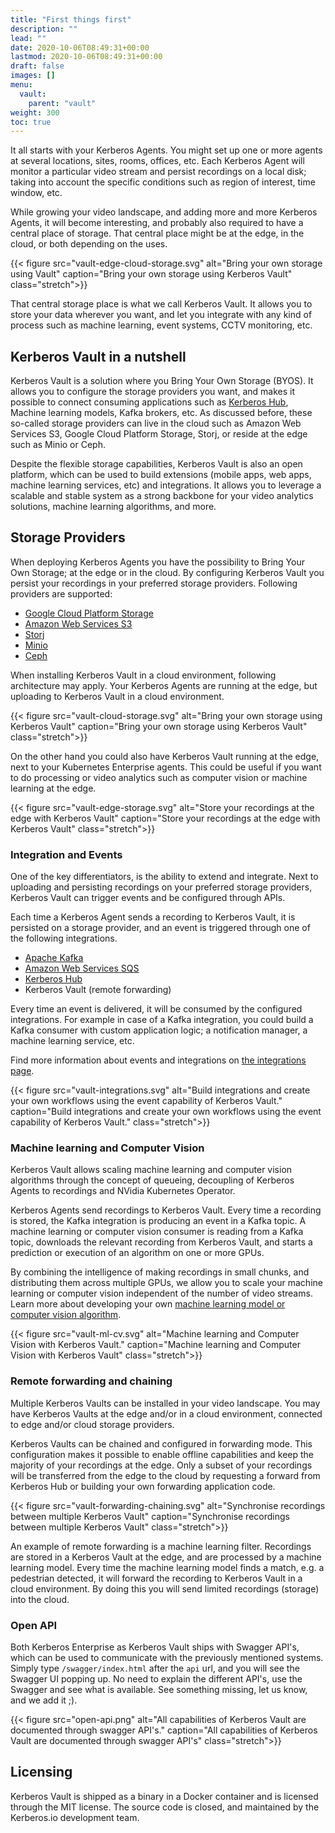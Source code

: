 ```yaml
---
title: "First things first"
description: ""
lead: ""
date: 2020-10-06T08:49:31+00:00
lastmod: 2020-10-06T08:49:31+00:00
draft: false
images: []
menu:
  vault:
    parent: "vault"
weight: 300
toc: true
---
```


It all starts with your Kerberos Agents. You might set up one or more agents at several locations, sites, rooms, offices, etc. Each Kerberos Agent will monitor a particular video stream and persist recordings on a local disk; taking into account the specific conditions such as region of interest, time window, etc.  

While growing your video landscape, and adding more and more Kerberos Agents, it will become interesting, and probably also required to have a central place of storage. That central place might be at the edge, in the cloud, or both depending on the uses.

{{< figure src="vault-edge-cloud-storage.svg" alt="Bring your own storage using Vault" caption="Bring your own storage using Kerberos Vault" class="stretch">}}

That central storage place is what we call Kerberos Vault. It allows you to store your data wherever you want, and let you integrate with any kind of process such as machine learning, event systems, CCTV monitoring, etc.

## Kerberos Vault in a nutshell

Kerberos Vault is a solution where you Bring Your Own Storage (BYOS). It allows you to configure the storage providers you want, and makes it possible to connect consuming applications such as [Kerberos Hub](/hub/first-things-first), Machine learning models, Kafka brokers, etc. As discussed before, these so-called storage providers can live in the cloud such as Amazon Web Services S3, Google Cloud Platform Storage, Storj, or reside at the edge such as Minio or Ceph.

Despite the flexible storage capabilities, Kerberos Vault is also an open platform, which can be used to build extensions (mobile apps, web apps, machine learning services, etc) and integrations. It allows you to leverage a scalable and stable system as a strong backbone for your video analytics solutions, machine learning algorithms, and more.

## Storage Providers

When deploying Kerberos Agents you have the possibility to Bring Your Own Storage; at the edge or in the cloud. By configuring Kerberos Vault you persist your recordings in your preferred storage providers. Following providers are supported:

- [Google Cloud Platform Storage](https://cloud.google.com/storage)
- [Amazon Web Services S3](https://aws.amazon.com/s3/)
- [Storj](https://storj.io/)
- [Minio](https://min.io/)
- [Ceph](https://ceph.io/)

When installing Kerberos Vault in a cloud environment, following architecture may apply. Your Kerberos Agents are running at the edge, but uploading to Kerberos Vault in a cloud environment.

{{< figure src="vault-cloud-storage.svg" alt="Bring your own storage using Kerberos Vault" caption="Bring your own storage using Kerberos Vault" class="stretch">}}

On the other hand you could also have Kerberos Vault running at the edge, next to your Kubernetes Enterprise agents. This could be useful if you want to do processing or video analytics such as computer vision or machine learning at the edge.

{{< figure src="vault-edge-storage.svg" alt="Store your recordings at the edge with Kerberos Vault" caption="Store your recordings at the edge with Kerberos Vault" class="stretch">}}

### Integration and Events

One of the key differentiators, is the ability to extend and integrate. Next to uploading and persisting recordings on your preferred storage providers, Kerberos Vault can trigger events and be configured through APIs. 

Each time a Kerberos Agent sends a recording to Kerberos Vault, it is persisted on a storage provider, and an event is triggered through one of the following integrations.

- [Apache Kafka](https://kafka.apache.org/)
- [Amazon Web Services SQS](https://aws.amazon.com/sqs/)
- [Kerberos Hub](/hub/first-things-first/)
- Kerberos Vault (remote forwarding)

Every time an event is delivered, it will be consumed by the configured integrations. For example in case of a Kafka integration, you could build a Kafka consumer with custom application logic; a notification manager, a machine learning service, etc.

Find more information about events and integrations on [the integrations page](/vault/integrations).

{{< figure src="vault-integrations.svg" alt="Build integrations and create your own workflows using the event capability of Kerberos Vault." caption="Build integrations and create your own workflows using the event capability of Kerberos Vault." class="stretch">}}

### Machine learning and Computer Vision

Kerberos Vault allows scaling machine learning and computer vision algorithms through the concept of queueing, decoupling of Kerberos Agents to recordings and NVidia Kubernetes Operator. 

Kerberos Agents send recordings to Kerberos Vault. Every time a recording is stored, the Kafka integration is producing an event in a Kafka topic. A machine learning or computer vision consumer is reading from a Kafka topic, downloads the relevant recording from Kerberos Vault, and starts a prediction or execution of an algorithm on one or more GPUs. 

By combining the intelligence of making recordings in small chunks, and distributing them across multiple GPUs, we allow you to scale your machine learning or computer vision independent of the number of video streams. Learn more about developing your own [machine learning model or computer vision algorithm](/vault/machine-learning/).

{{< figure src="vault-ml-cv.svg" alt="Machine learning and Computer Vision with Kerberos Vault." caption="Machine learning and Computer Vision with Kerberos Vault" class="stretch">}}

### Remote forwarding and chaining

Multiple Kerberos Vaults can be installed in your video landscape. You may have Kerberos Vaults at the edge and/or in a cloud environment, connected to edge and/or cloud storage providers.

Kerberos Vaults can be chained and configured in forwarding mode. This configuration makes it possible to enable offline capabilities and keep the majority of your recordings at the edge. Only a subset of your recordings will be transferred from the edge to the cloud by requesting a forward from Kerberos Hub or building your own forwarding application code.

{{< figure src="vault-forwarding-chaining.svg" alt="Synchronise recordings between multiple Kerberos Vault" caption="Synchronise recordings between multiple Kerberos Vault" class="stretch">}}

An example of remote forwarding is a machine learning filter. Recordings are stored in a Kerberos Vault at the edge, and are processed by a machine learning model. Every time the machine learning model finds a match, e.g. a pedestrian detected, it will forward the recording to Kerberos Vault in a cloud environment. By doing this you will send limited recordings (storage) into the cloud.

### Open API

Both Kerberos Enterprise as Kerberos Vault ships with Swagger API's, which can be used to communicate with the previously mentioned systems. Simply type `/swagger/index.html` after the `api` url, and you will see the Swagger UI popping up. No need to explain the different API's, use the Swagger and see what is available. See something missing, let us know, and we add it ;).

{{< figure src="open-api.png" alt="All capabilities of Kerberos Vault are documented through swagger API's." caption="All capabilities of Kerberos Vault are documented through swagger API's" class="stretch">}}

## Licensing

Kerberos Vault is shipped as a binary in a Docker container and is licensed through the MIT license. The source code is closed, and maintained by the Kerberos.io development team.

